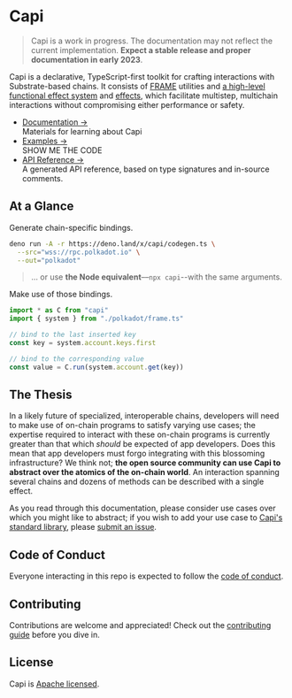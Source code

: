 # Capi

> Capi is a work in progress. The documentation may not reflect the current implementation. **Expect a stable release and proper documentation in early 2023**.

Capi is a declarative, TypeScript-first toolkit for crafting interactions with Substrate-based chains. It consists of [FRAME](https://docs.substrate.io/v3/runtime/frame/) utilities and [a high-level functional effect system](https://github.com/paritytech/zones) and [effects](./effects), which facilitate multistep, multichain interactions without compromising either performance or safety.

- [Documentation &rarr;](./docs/Readme.md)<br />Materials for learning about Capi
- [Examples &rarr;](./examples)<br />SHOW ME THE CODE
- [API Reference &rarr;](https://deno.land/x/capi/mod.ts)<br />A generated API reference, based on type signatures and in-source comments.

## At a Glance

Generate chain-specific bindings.

```sh
deno run -A -r https://deno.land/x/capi/codegen.ts \
  --src="wss://rpc.polkadot.io" \
  --out="polkadot"
```

> ... or use **the Node equivalent**––`npx capi`--with the same arguments.

Make use of those bindings.

```ts
import * as C from "capi"
import { system } from "./polkadot/frame.ts"

// bind to the last inserted key
const key = system.account.keys.first

// bind to the corresponding value
const value = C.run(system.account.get(key))
```

## The Thesis

In a likely future of specialized, interoperable chains, developers will need to make use of on-chain programs to satisfy varying use cases; the expertise required to interact with these on-chain programs is currently greater than that which _should_ be expected of app developers. Does this mean that app developers must forgo integrating with this blossoming infrastructure? We think not; **the open source community can use Capi to abstract over the atomics of the on-chain world**. An interaction spanning several chains and dozens of methods can be described with a single effect.

As you read through this documentation, please consider use cases over which you might like to abstract; if you wish to add your use case to [Capi's standard library](effects), please [submit an issue](https://github.com/paritytech/capi/issues/new).

## Code of Conduct

Everyone interacting in this repo is expected to follow the [code of conduct](CODE_OF_CONDUCT.md).

## Contributing

Contributions are welcome and appreciated! Check out the [contributing guide](CONTRIBUTING.md) before you dive in.

## License

Capi is [Apache licensed](LICENSE).
